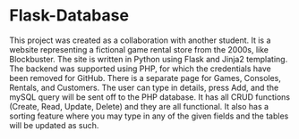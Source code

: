 # Flask-Database
 This project was created as a collaboration with another student. It is a website representing a fictional game rental store from the 2000s, like Blockbuster. The site is written in Python using Flask and Jinja2 templating. The backend was supported using PHP, for which the credentials have been removed for GitHub. There is a separate page for Games, Consoles, Rentals, and Customers. The user can type in details, press Add, and the mySQL query will be sent off to the PHP database. It has all CRUD functions (Create, Read, Update, Delete) and they are all functional. It also has a sorting feature where you may type in any of the given fields and the tables will be updated as such.
